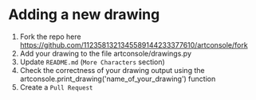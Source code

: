 # Adding a new drawing 

1. Fork the repo here https://github.com/1123581321345589144233377610/artconsole/fork
2. Add your drawing to the file artconsole/drawings.py
3. Update `README.md` (`More Characters` section)
4. Check the correctness of your drawing output using the artconsole.print_drawing('name_of_your_drawing') function
5. Create a `Pull Request`
